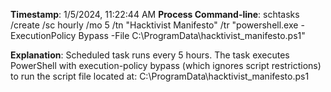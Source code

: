 **Timestamp**: 1/5/2024, 11:22:44 AM
**Process Command-line**: schtasks /create /sc hourly /mo 5 /tn "Hacktivist Manifesto" /tr "powershell.exe -ExecutionPolicy Bypass -File C:\ProgramData\hacktivist_manifesto.ps1"

**Explanation**: Scheduled task runs every 5 hours. The task executes PowerShell with execution-policy bypass (which ignores script restrictions) to run the script file located at: C:\ProgramData\hacktivist_manifesto.ps1
